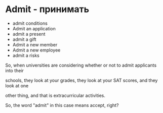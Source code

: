 # Admit - принимать

- admit conditions
- Admit an application
- admit a present
- admit a gift
- Admit a new member
- Admit a new employee
- admit a risks

So, when universities are considering whether or not to admit applicants into their

schools, they look at your grades, they look at your SAT scores, and they look at one

other thing, and that is extracurricular activities.

So, the word "admit" in this case means accept, right?
